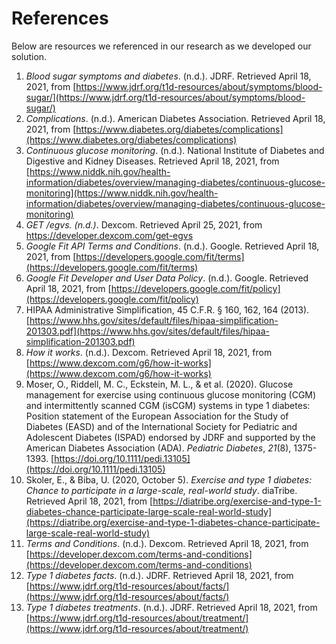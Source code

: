 # References

Below are resources we referenced in our research as we developed our solution.

1. _Blood sugar symptoms and diabetes_. (n.d.). JDRF. Retrieved April 18, 2021, from [https://www.jdrf.org/t1d-resources/about/symptoms/blood-sugar/](https://www.jdrf.org/t1d-resources/about/symptoms/blood-sugar/)
2. _Complications_. (n.d.). American Diabetes Association. Retrieved April 18, 2021, from [https://www.diabetes.org/diabetes/complications](https://www.diabetes.org/diabetes/complications)
3. _Continuous glucose monitoring_. (n.d.). National Institute of Diabetes and Digestive and Kidney Diseases. Retrieved April 18, 2021, from [https://www.niddk.nih.gov/health-information/diabetes/overview/managing-diabetes/continuous-glucose-monitoring](https://www.niddk.nih.gov/health-information/diabetes/overview/managing-diabetes/continuous-glucose-monitoring)
4. _GET /egvs. (n.d.)_. Dexcom. Retrieved April 25, 2021, from https://developer.dexcom.com/get-egvs
5. _Google Fit API Terms and Conditions_. (n.d.). Google. Retrieved April 18, 2021, from [https://developers.google.com/fit/terms](https://developers.google.com/fit/terms)
6. _Google Fit Developer and User Data Policy_. (n.d.). Google. Retrieved April 18, 2021, from [https://developers.google.com/fit/policy](https://developers.google.com/fit/policy)
7. HIPAA Administrative Simplification, 45 C.F.R. § 160, 162, 164 (2013). [https://www.hhs.gov/sites/default/files/hipaa-simplification-201303.pdf](https://www.hhs.gov/sites/default/files/hipaa-simplification-201303.pdf)
8. _How it works_. (n.d.). Dexcom. Retrieved April 18, 2021, from [https://www.dexcom.com/g6/how-it-works](https://www.dexcom.com/g6/how-it-works)
9. Moser, O., Riddell, M. C., Eckstein, M. L., & et al. (2020). Glucose management for exercise using continuous glucose monitoring (CGM) and intermittently scanned CGM (isCGM) systems in type 1 diabetes: Position statement of the European Association for the Study of Diabetes (EASD) and of the International Society for Pediatric and Adolescent Diabetes (ISPAD) endorsed by JDRF and supported by the American Diabetes Association (ADA). _Pediatric Diabetes_, _21_(8), 1375-1393. [https://doi.org/10.1111/pedi.13105](https://doi.org/10.1111/pedi.13105)
10. Skoler, E., & Biba, U. (2020, October 5). _Exercise and type 1 diabetes: Chance to participate in a large-scale, real-world study_. diaTribe. Retrieved April 18, 2021, from [https://diatribe.org/exercise-and-type-1-diabetes-chance-participate-large-scale-real-world-study](https://diatribe.org/exercise-and-type-1-diabetes-chance-participate-large-scale-real-world-study)
11. _Terms and Conditions_. (n.d.). Dexcom. Retrieved April 18, 2021, from [https://developer.dexcom.com/terms-and-conditions](https://developer.dexcom.com/terms-and-conditions)
12. _Type 1 diabetes facts_. (n.d.). JDRF. Retrieved April 18, 2021, from [https://www.jdrf.org/t1d-resources/about/facts/](https://www.jdrf.org/t1d-resources/about/facts/)
13. _Type 1 diabetes treatments_. (n.d.). JDRF. Retrieved April 18, 2021, from [https://www.jdrf.org/t1d-resources/about/treatment/](https://www.jdrf.org/t1d-resources/about/treatment/)
